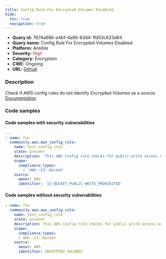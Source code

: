 ```yaml
---
title: Config Rule For Encrypted Volumes Disabled
hide:
  toc: true
  navigation: true
---
```


<style>
  .highlight .hll {
    background-color: #ff171742;
  }
  .md-content {
    max-width: 1100px;
    margin: 0 auto;
  }
</style>

-   **Query id:** 7674a686-e4b1-4a95-83d4-1fd53c623d84
-   **Query name:** Config Rule For Encrypted Volumes Disabled
-   **Platform:** Ansible
-   **Severity:** <span style="color:#bb2124">High</span>
-   **Category:** Encryption
-   **CWE:** Ongoing
-   **URL:** [Github](https://github.com/Checkmarx/kics/tree/master/assets/queries/ansible/aws/config_rule_for_encrypted_volumes_is_disabled)

### Description
Check if AWS config rules do not identify Encrypted Volumes as a source.<br>
[Documentation](https://docs.ansible.com/ansible/latest/collections/community/aws/aws_config_rule_module.html#parameter-source/identifier)

### Code samples
#### Code samples with security vulnerabilities
```yaml title="Positive test num. 1 - yaml file" hl_lines="2"
---
- name: foo
  community.aws.aws_config_rule:
    name: test_config_rule
    state: present
    description: 'This AWS Config rule checks for public write access on S3 buckets'
    scope:
      compliance_types:
        - 'AWS::S3::Bucket'
    source:
      owner: AWS
      identifier: 'S3_BUCKET_PUBLIC_WRITE_PROHIBITED'

```


#### Code samples without security vulnerabilities
```yaml title="Negative test num. 1 - yaml file"
- name: foo
  community.aws.aws_config_rule:
    name: test_config_rule
    state: present
    description: This AWS Config rule checks for public write access on S3 buckets
    scope:
      compliance_types:
      - AWS::S3::Bucket
    source:
      owner: AWS
      identifier: ENCRYPTED_VOLUMES

```
